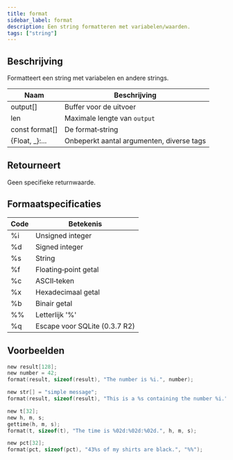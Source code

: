 ```yaml
---
title: format
sidebar_label: format
description: Een string formatteren met variabelen/waarden.
tags: ["string"]
---
```


<LowercaseNote />

## Beschrijving

Formatteert een string met variabelen en andere strings.

| Naam           | Beschrijving                             |
| -------------- | ---------------------------------------- |
| output[]       | Buffer voor de uitvoer                    |
| len            | Maximale lengte van `output`              |
| const format[] | De format‑string                          |
| \{Float, _\}:... | Onbeperkt aantal argumenten, diverse tags |

## Retourneert

Geen specifieke returnwaarde.

## Formaatspecificaties

| Code | Betekenis                 |
| ---- | ------------------------- |
| %i   | Unsigned integer          |
| %d   | Signed integer            |
| %s   | String                    |
| %f   | Floating‑point getal      |
| %c   | ASCII‑teken               |
| %x   | Hexadecimaal getal        |
| %b   | Binair getal              |
| %%   | Letterlijk '%'            |
| %q   | Escape voor SQLite (0.3.7 R2) |

## Voorbeelden

```c
new result[128];
new number = 42;
format(result, sizeof(result), "The number is %i.", number);

new str[] = "simple message";
format(result, sizeof(result), "This is a %s containing the number %i.", str, number);

new t[32];
new h, m, s;
gettime(h, m, s);
format(t, sizeof(t), "The time is %02d:%02d:%02d.", h, m, s);

new pct[32];
format(pct, sizeof(pct), "43%s of my shirts are black.", "%%");
```


